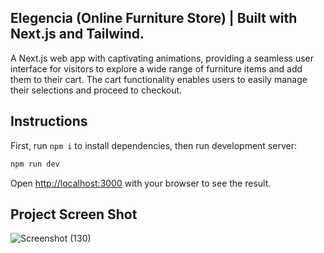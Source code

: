 ## Elegencia (Online Furniture Store) | Built with Next.js and Tailwind.

A Next.js web app with captivating animations, providing a
seamless user interface for visitors to explore a wide range of
furniture items and add them to their cart. The cart
functionality enables users to easily manage their selections
and proceed to checkout.

## Instructions

First, run `npm i` to install dependencies, then run development server:

```bash
npm run dev
```

Open [http://localhost:3000](http://localhost:3000) with your browser to see the result.

## Project Screen Shot

![Screenshot (130)](https://github.com/MoazMirza-13/Elegencia/assets/134006296/9123a1bb-e603-4c09-8e77-6ac99b98c266)





